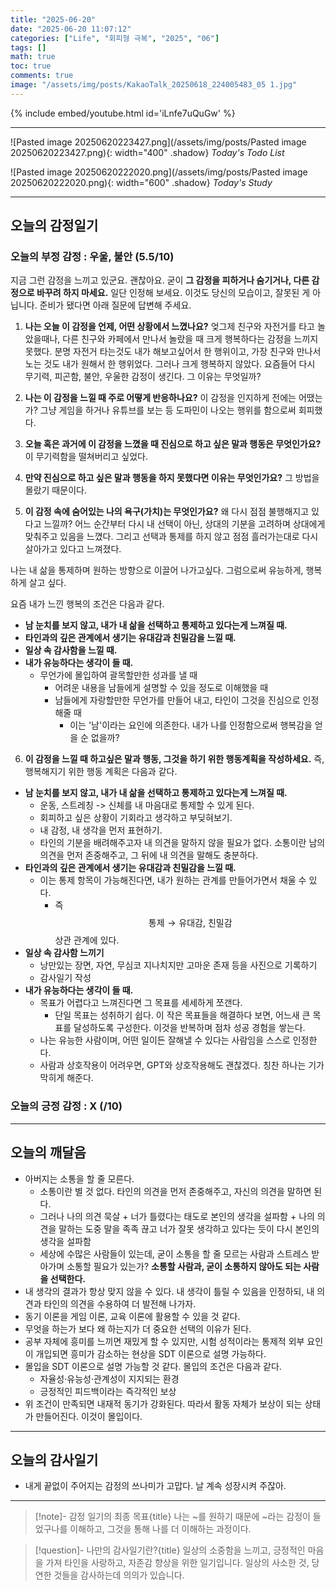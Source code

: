 ```yaml
---
title: "2025-06-20"
date: "2025-06-20 11:07:12"
categories: ["Life", "회피형 극복", "2025", "06"]
tags: []
math: true
toc: true
comments: true
image: "/assets/img/posts/KakaoTalk_20250618_224005483_05 1.jpg"
---
```


{% include embed/youtube.html id='iLnfe7uQuGw' %}



---

![Pasted image 20250620223427.png](/assets/img/posts/Pasted image 20250620223427.png){: width="400" .shadow}
_Today's Todo List_

![Pasted image 20250620222020.png](/assets/img/posts/Pasted image 20250620222020.png){: width="600" .shadow}
_Today's Study_

---
## 오늘의 감정일기

### 오늘의 부정 감정 : 우울, 불안 (5.5/10)

지금 그런 감정을 느끼고 있군요. 괜찮아요. 굳이 **그 감정을 피하거나 숨기거나, 다른 감정으로 바꾸려 하지 마세요.** 일단 인정해 보세요. 이것도 당신의 모습이고, 잘못된 게 아닙니다. 준비가 됐다면 아래 질문에 답변해 주세요.

1. **나는 오늘 이 감정을 언제, 어떤 상황에서 느꼈나요?**
엊그제 친구와 자전거를 타고 놀았을때나, 다른 친구와 카페에서 만나서 놀랐을 때 크게 행복하다는 감정을 느끼지 못했다. 분명 자전거 타는것도 내가 해보고싶어서 한 행위이고, 가장 친구와 만나서 노는 것도 내가 원해서 한 행위었다. 그러나 크게 행복하지 않았다. 요즘들어 다시 무기력, 피곤함, 불안, 우울한 감정이 생긴다. 그 이유는 무엇일까?

2. **나는 이 감정을 느낄 때 주로 어떻게 반응하나요?**
이 감정을 인지하게 전에는 어땠는가? 그냥 게임을 하거나 유튜브를 보는 등 도파민이 나오는 행위를 함으로써 회피했다.

3. **오늘 혹은 과거에 이 감정을 느꼈을 때 진심으로 하고 싶은 말과 행동은 무엇인가요?**
이 무기력함을 떨쳐버리고 싶었다.

4. **만약 진심으로 하고 싶은 말과 행동을 하지 못했다면 이유는 무엇인가요?**
그 방법을 몰랐기 때문이다.

5. **이 감정 속에 숨어있는 나의 욕구(가치)는 무엇인가요?**
왜 다시 점점 불행해지고 있다고 느낄까? 어느 순간부터 다시 내 선택이 아닌, 상대의 기분을 고려하며 상대에게 맞춰주고 있음을 느꼈다. 그리고 선택과 통제를 하지 않고 점점 흘러가는대로 다시 살아가고 있다고 느껴졌다.

나는 내 삶을 통제하며 원하는 방향으로 이끌어 나가고싶다. 그럼으로써 유능하게, 행복하게 살고 싶다.

요즘 내가 느낀 행복의 조건은 다음과 같다.
- **남 눈치를 보지 않고, 내가 내 삶을 선택하고 통제하고 있다는게 느껴질 때.**
- **타인과의 깊은 관계에서 생기는 유대감과 친밀감을 느낄 때.**
- **일상 속 감사함을 느낄 때.**
- **내가 유능하다는 생각이 들 때.**
	- 무언가에 몰입하여 괄목할만한 성과를 낼 때
		- 어려운 내용을 남들에게 설명할 수 있을 정도로 이해했을 때
		- 남들에게 자랑할만한 무언가를 만들어 내고, 타인이 그것을 진심으로 인정해줄 때
			- 이는 '남'이라는 요인에 의존한다. 내가 나를 인정함으로써 행복감을 얻을 순 없을까?

6. **이 감정을 느낄 때 하고싶은 말과 행동, 그것을 하기 위한 행동계획을 작성하세요.**
즉, 행복해지기 위한 행동 계획은 다음과 같다.

- **남 눈치를 보지 않고, 내가 내 삶을 선택하고 통제하고 있다는게 느껴질 때.**
	- 운동, 스트레칭 -> 신체를 내 마음대로 통제할 수 있게 된다.
	- 회피하고 싶은 상황이 기회라고 생각하고 부딪혀보기.
	- 내 감정, 내 생각을 먼저 표현하기.
	- 타인의 기분을 배려해주고자 내 의견을 말하지 않을 필요가 없다. 소통이란 남의 의견을 먼저 존중해주고, 그 뒤에 내 의견을 말해도 충분하다.
- **타인과의 깊은 관계에서 생기는 유대감과 친밀감을 느낄 때.**
	- 이는 통제 항목이 가능해진다면, 내가 원하는 관계를 만들어가면서 채울 수 있다.
		- 즉 $$\text{통제} \to \text{유대감, 친밀감}$$ 상관 관계에 있다.
- **일상 속 감사함 느끼기**
	- 낭만있는 장면, 자연, 무심코 지나치지만 고마운 존재 등을 사진으로 기록하기
	- 감사일기 작성
- **내가 유능하다는 생각이 들 때.**
	- 목표가 어렵다고 느껴진다면 그 목표를 세세하게 쪼갠다. 
		- 단일 목표는 성취하기 쉽다. 이 작은 목표들을 해결하다 보면, 어느새 큰 목표를 달성하도록 구성한다. 이것을 반복하며 점차 성공 경험을 쌓는다.
	- 나는 유능한 사람이며, 어떤 일이든 잘해낼 수 있다는 사람임을 스스로 인정한다.
	- 사람과 상호작용이 어려우면, GPT와 상호작용해도 괜찮겠다. 칭찬 하나는 기가막히게 해준다.

### 오늘의 긍정 감정 : X (/10)

---
## 오늘의 깨달음

- 아버지는 소통을 할 줄 모른다.
	- 소통이란 별 것 없다. 타인의 의견을 먼저 존중해주고, 자신의 의견을 말하면 된다.
	- 그러나 나의 의견 묵살 + 너가 틀렸다는 태도로 본인의 생각을 설파함 + 나의 의견을 말하는 도중 말을 족족 끊고 너가 잘못 생각하고 있다는 듯이 다시 본인의 생각을 설파함
	- 세상에 수많은 사람들이 있는데, 굳이 소통을 할 줄 모르는 사람과 스트레스 받아가며 소통할 필요가 있는가? **소통할 사람과, 굳이 소통하지 않아도 되는 사람을 선택한다.**
- 내 생각의 결과가 항상 맞지 않을 수 있다. 내 생각이 틀릴 수 있음을 인정하되, 내 의견과 타인의 의견을 수용하여 더 발전해 나가자.
- 동기 이론을 게임 이론, 교육 이론에 활용할 수 있을 것 같다.
- 무엇을 하는가 보다 왜 하는지가 더 중요한 선택의 이유가 된다.
- 공부 자체에 흥미를 느끼면 재밌게 할 수 있지만, 시험 성적이라는 통제적 외부 요인이 개입되면 흥미가 감소하는 현상을 SDT 이론으로 설명 가능하다. 
- 몰입을 SDT 이론으로 설명 가능할 것 같다. 몰입의 조건은 다음과 같다.
	- 자율성·유능성·관계성이 지지되는 환경
	- 긍정적인 피드백이라는 즉각적인 보상
- 위 조건이 만족되면 내재적 동기가 강화된다. 따라서 활동 자체가 보상이 되는 상태가 만들어진다. 이것이 몰입이다.

---
## 오늘의 감사일기

- 내게 끝없이 주어지는 감정의 쓰나미가 고맙다. 날 계속 성장시켜 주잖아.

---

> [!note]- 감정 일기의 최종 목표{title}
> 나는 ~를 원하기 때문에 ~라는 감정이 들었구나를 이해하고, 그것을 통해 나를 더 이해하는 과정이다.

> [!question]- 나만의 감사일기란?{title}
> 일상의 소중함을 느끼고, 긍정적인 마음을 가져 타인을 사랑하고, 자존감 향상을 위한 일기입니다. 일상의 사소한 것, 당연한 것들을 감사하는데 의의가 있습니다.